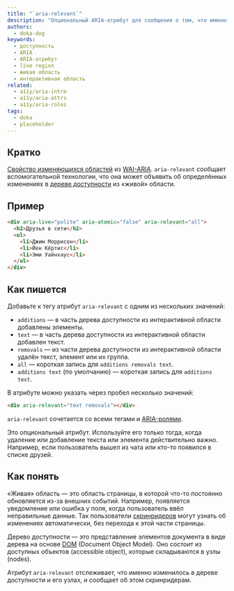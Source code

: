 ```yaml
---
title: "`aria-relevant`"
description: "Опциональный ARIA-атрибут для сообщения о том, что именно изменилось в дереве доступности из интерактивной области."
authors:
  - doka-dog
keywords:
  - доступность
  - ARIA
  - ARIA-атрибут
  - live region
  - живая область
  - интерактивная область
related:
  - a11y/aria-intro
  - a11y/aria-attrs
  - a11y/aria-roles
tags:
  - doka
  - placeholder
---
```


## Кратко

[Свойство изменяющихся областей](/a11y/aria-attrs/#atributy-izmenyayushchihsya-oblastey) из [WAI-ARIA](/a11y/aria-intro/#specifikaciya). `aria-relevant` сообщает вспомогательной технологии, что она может объявить об определённых изменениях в [дереве доступности](/html/screenreaders/#derevo-dostupnosti) из «живой» области.

## Пример

```html
<div aria-live="polite" aria-atomic="false" aria-relevant="all">
  <h2>Друзья в сети</h2>
  <ul>
    <li>Джим Моррисон</li>
    <li>Йен Кёртис</li>
    <li>Эми Уайнхаус</li>
  </ul>
</div>
```

## Как пишется

Добавьте к тегу атрибут `aria-relevant` с одним из нескольких значений:

- `additions` — в часть дерева доступности из интерактивной области добавлены элементы.
- `text` — в часть дерева доступности из интерактивной области добавлен текст.
- `removals` — из части дерева доступности из интерактивной области удалён текст, элемент или их группа.
- `all` — короткая запись для `additions removals text`.
- `additions text` (по умолчанию) — короткая запись для `additions text`.

В атрибуте можно указать через пробел несколько значений:

```html
<div aria-relevant="text removals"></div>
```

`aria-relevant` сочетается со всеми тегами и [ARIA-ролями](/a11y/aria-roles/).

Это опциональный атрибут. Используйте его только тогда, когда удаление или добавление текста или элемента действительно важно. Например, если пользователь вышел из чата или кто-то появился в списке друзей.

## Как понять

«Живая» область — это область страницы, в которой что-то постоянно обновляется из-за внешних событий. Например, появляется уведомление или ошибка у поля, когда пользователь ввёл неправильные данные. Так пользователи [скринридеров](/html/screenreaders/) могут узнать об изменениях автоматически, без перехода к этой части страницы.

Дерево доступности — это представление элементов документа в виде дерева на основе [DOM](/js/dom/) (Document Object Model). Оно состоит из доступных объектов (accessible object), которые складываются в узлы (nodes).

Атрибут `aria-relevant` отслеживает, что именно изменилось в дереве доступности и его узлах, и сообщает об этом скринридерам.
